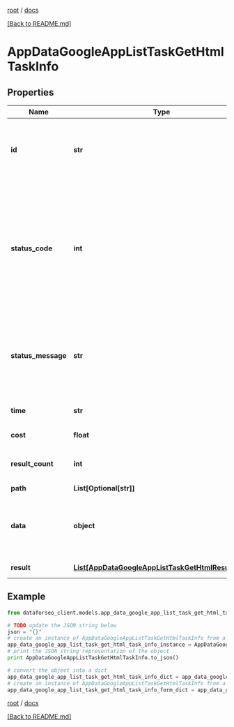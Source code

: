 [root](./../ "root") / [docs](./ "docs")

[[Back to README.md]](./../README.md "[Back to README.md]")

# AppDataGoogleAppListTaskGetHtmlTaskInfo

## Properties

Name | Type | Description | Notes
------------ | ------------- | ------------- | -------------
**id** | **str** | task identifier unique task identifier in our system in the UUID format | [optional]
**status_code** | **int** | status code of the task generated by DataForSEO, can be within the following range: 10000-60000 you can find the full list of the response codes here | [optional]
**status_message** | **str** | informational message of the task you can find the full list of general informational messages here | [optional]
**time** | **str** | execution time, seconds | [optional]
**cost** | **float** | total tasks cost, USD | [optional]
**result_count** | **int** | number of elements in the result array | [optional]
**path** | **List[Optional[str]]** | URL path | [optional]
**data** | **object** | contains the same parameters that you specified in the POST request | [optional]
**result** | [**List[AppDataGoogleAppListTaskGetHtmlResultInfo]**](AppDataGoogleAppListTaskGetHtmlResultInfo.md) | array of results | [optional]

## Example

```python
from dataforseo_client.models.app_data_google_app_list_task_get_html_task_info import AppDataGoogleAppListTaskGetHtmlTaskInfo

# TODO update the JSON string below
json = "{}"
# create an instance of AppDataGoogleAppListTaskGetHtmlTaskInfo from a JSON string
app_data_google_app_list_task_get_html_task_info_instance = AppDataGoogleAppListTaskGetHtmlTaskInfo.from_json(json)
# print the JSON string representation of the object
print AppDataGoogleAppListTaskGetHtmlTaskInfo.to_json()

# convert the object into a dict
app_data_google_app_list_task_get_html_task_info_dict = app_data_google_app_list_task_get_html_task_info_instance.to_dict()
# create an instance of AppDataGoogleAppListTaskGetHtmlTaskInfo from a dict
app_data_google_app_list_task_get_html_task_info_form_dict = app_data_google_app_list_task_get_html_task_info.from_dict(app_data_google_app_list_task_get_html_task_info_dict)
```

  

[root](./../ "root") / [docs](./ "docs")

[[Back to README.md]](./../README.md "[Back to README.md]")